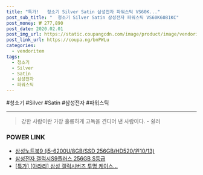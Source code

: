```yaml
--- 
title: "특가!   청소기 Silver Satin 삼성전자 파워스틱 VS60K..." 
post_sub_title: "  청소기 Silver Satin 삼성전자 파워스틱 VS60K6081KC" 
post_money: ₩ 277,890 
post_date: 2020.02.01 
post_img_url: https://static.coupangcdn.com/image/product/image/vendoritem/2018/06/25/3476138126/bee056e9-3a1b-418e-aab7-2943378afb14.jpg 
post_link_url: https://coupa.ng/bnPWLu 
categories: 
  - vendoritem 
tags: 
  - 청소기 
  - Silver 
  - Satin 
  - 삼성전자 
  - 파워스틱 
--- 
```

  #청소기 #Silver #Satin #삼성전자 #파워스틱 
<hr> 

> 강한 사람이란 가장 훌륭하게 고독을 견디어 낸 사람이다. - 쉴러 


### POWER LINK

* <a href="https://blog.naver.com/sakai111/221783614245" target="_blank">삼성노트북9 (i5-6200U/8GB/SSD 256GB/HD520/윈10/13)</a>
* <a href="https://blog.naver.com/sakai111/221785429682" target="_blank">삼성전자 갤럭시S9플러스 256GB S등급</a>
* <a href="https://blog.naver.com/sakai111/221787329719" target="_blank">[특가] [아라리] 삼성 갤럭시버즈 투명 케이스...</a>
